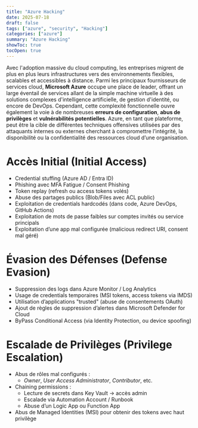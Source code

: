 ```yaml
---
title: "Azure Hacking"
date: 2025-07-18
draft: false
tags: ["azure", "security", "Hacking"]
categories: ["azure"]
summary: "Azure Hacking"
showToc: true
tocOpen: true
---
```


Avec l'adoption massive du cloud computing, les entreprises migrent de plus en plus leurs infrastructures vers des environnements flexibles, scalables et accessibles à distance. Parmi les principaux fournisseurs de services cloud, **Microsoft Azure** occupe une place de leader, offrant un large éventail de services allant de la simple machine virtuelle à des solutions complexes d'intelligence artificielle, de gestion d'identité, ou encore de DevOps.
Cependant, cette complexité fonctionnelle ouvre également la voie à de nombreuses **erreurs de configuration**, **abus de privilèges** et **vulnérabilités potentielles**. Azure, en tant que plateforme, peut être la cible de différentes techniques offensives utilisées par des attaquants internes ou externes cherchant à compromettre l’intégrité, la disponibilité ou la confidentialité des ressources cloud d’une organisation.

# Accès Initial (Initial Access)

- Credential stuffing (Azure AD / Entra ID)
- Phishing avec MFA Fatigue / Consent Phishing
- Token replay (refresh ou access tokens volés)
- Abuse des partages publics (Blob/Files avec ACL public)
- Exploitation de credentials hardcodés (dans code, Azure DevOps, GitHub Actions)
- Exploitation de mots de passe faibles sur comptes invités ou service principals
- Exploitation d’une app mal configurée (malicious redirect URI, consent mal géré)

# Évasion des Défenses (Defense Evasion)

- Suppression des logs dans Azure Monitor / Log Analytics
- Usage de credentials temporaires (MSI tokens, access tokens via IMDS) 
- Utilisation d’applications "trusted" (abuse de consentements OAuth)
- Ajout de règles de suppression d’alertes dans Microsoft Defender for Cloud
- ByPass Conditional Access (via Identity Protection, ou device spoofing)

# Escalade de Privilèges (Privilege Escalation)

- Abus de rôles mal configurés :
    - _Owner_, _User Access Administrator_, _Contributor_, etc. 
- Chaining permissions :
    - Lecture de secrets dans Key Vault → accès admin
    - Escalade via Automation Account / Runbook
    - Abuse d’un Logic App ou Function App
- Abus de Managed Identities (MSI) pour obtenir des tokens avec haut privilège